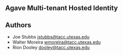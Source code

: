 ## Agave Multi-tenant Hosted Identity ##

Authors
-------

* Joe Stubbs <jstubbs@tacc.utexas.edu>
* Walter Moreira <wmoreira@tacc.utexas.edu>
* Rion Dooley <dooley@tacc.utexas.edu>